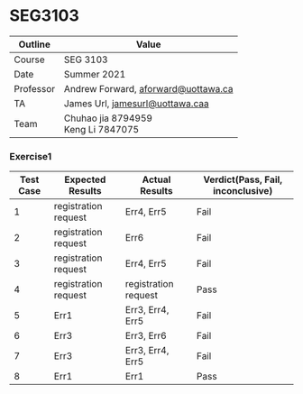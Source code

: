 # SEG3103

| Outline | Value |
| --- | --- |
| Course | SEG 3103 |
| Date | Summer 2021 |
| Professor | Andrew Forward, aforward@uottawa.ca |
| TA | James Url, jamesurl@uottawa.caa |
| Team | Chuhao jia 8794959<br>Keng Li 7847075 |

### Exercise1
| Test Case | Expected Results | Actual Results | Verdict(Pass, Fail, inconclusive) |
| --- | --- | --- | --- |
| 1 | registration request  | Err4, Err5 | Fail |
| 2 | registration request  | Err6 | Fail |
| 3 | registration request  | Err4, Err5 | Fail |
| 4 | registration request  | registration request | Pass |
| 5 | Err1 | Err3, Err4, Err5 | Fail |
| 6 | Err3 | Err3, Err6 | Fail |
| 7 | Err3 | Err3, Err4, Err5 | Fail |
| 8 | Err1 | Err1 | Pass |


